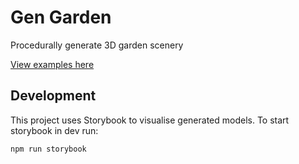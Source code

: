 # Gen Garden

Procedurally generate 3D garden scenery

[View examples here](https://dpisani.github.io/gengarden)

## Development

This project uses Storybook to visualise generated models. To start storybook in dev run:

```
npm run storybook
```

